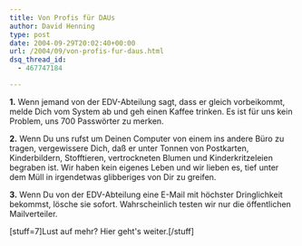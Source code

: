 ```yaml
---
title: Von Profis für DAUs
author: David Henning
type: post
date: 2004-09-29T20:02:40+00:00
url: /2004/09/von-profis-fur-daus.html
dsq_thread_id:
  - 467747184

---
```

**1.** Wenn jemand von der EDV-Abteilung sagt, dass er gleich vorbeikommt, melde Dich vom System ab und geh einen Kaffee trinken. Es ist für uns kein Problem, uns 700 Passwörter zu merken.

**2.** Wenn Du uns rufst um Deinen Computer von einem ins andere Büro zu tragen, vergewissere Dich, daß er unter Tonnen von Postkarten, Kinderbildern, Stofftieren, vertrockneten Blumen und Kinderkritzeleien begraben ist. Wir haben kein eigenes Leben und wir lieben es, tief unter dem Müll in irgendetwas glibberiges von Dir zu greifen.

**3.** Wenn Du von der EDV-Abteilung eine E-Mail mit höchster Dringlichkeit bekommst, lösche sie sofort. Wahrscheinlich testen wir nur die öffentlichen Mailverteiler.

[stuff=7]Lust auf mehr? Hier geht&apos;s weiter.[/stuff]